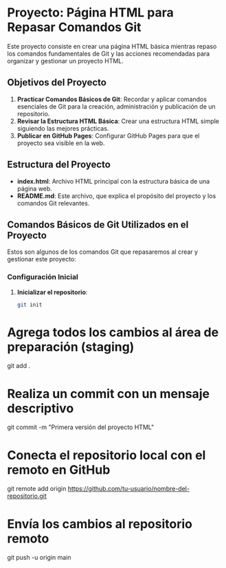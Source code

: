 # Proyecto: Página HTML para Repasar Comandos Git

Este proyecto consiste en crear una página HTML básica mientras repaso los comandos fundamentales de Git y las acciones recomendadas para organizar y gestionar un proyecto HTML.

## Objetivos del Proyecto

1. **Practicar Comandos Básicos de Git**: Recordar y aplicar comandos esenciales de Git para la creación, administración y publicación de un repositorio.
2. **Revisar la Estructura HTML Básica**: Crear una estructura HTML simple siguiendo las mejores prácticas.
3. **Publicar en GitHub Pages**: Configurar GitHub Pages para que el proyecto sea visible en la web.

## Estructura del Proyecto

- **index.html**: Archivo HTML principal con la estructura básica de una página web.
- **README.md**: Este archivo, que explica el propósito del proyecto y los comandos Git relevantes.

## Comandos Básicos de Git Utilizados en el Proyecto

Estos son algunos de los comandos Git que repasaremos al crear y gestionar este proyecto:

### Configuración Inicial

1. **Inicializar el repositorio**: 
   ```bash
   git init
# Agrega todos los cambios al área de preparación (staging)
git add .

# Realiza un commit con un mensaje descriptivo
git commit -m "Primera versión del proyecto HTML"

# Conecta el repositorio local con el remoto en GitHub
git remote add origin https://github.com/tu-usuario/nombre-del-repositorio.git

# Envía los cambios al repositorio remoto
git push -u origin main